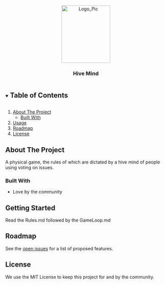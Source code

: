 
<br />
<p align="center">
  <a href="https://github.com/SanoKei/PaperDue">
    <img src="https://user-images.githubusercontent.com/36809574/125879541-13a40b29-2666-4578-9d5d-7efe954afc8b.png" alt="Logo_Pic" width="152" height="180">
  </a>
  <h3 align="center">
   Hive Mind
  </h3>
</p>



<!-- TABLE OF CONTENTS -->
<details open="open">
  <summary><h2 style="display: inline-block">Table of Contents</h2></summary>
  <ol>
    <li>
      <a href="#about-the-project">About The Project</a>
      <ul>
        <li><a href="#built-with">Built With</a></li>
      </ul>
    </li>
    <li><a href="#getting-started">Usage</a></li>
    <li><a href="#roadmap">Roadmap</a></li>
    <li><a href="#license">License</a></li>
  </ol>
</details>



<!-- ABOUT THE PROJECT -->
## About The Project
A physical game, the rules of which are dictated by a hive mind of people using voting on issues.


### Built With

* Love by the community

<!-- GETTING STARTED -->
## Getting Started

Read the Rules.md followed by the GameLoop.md

<!-- ROADMAP -->
## Roadmap

See the [open issues](https://github.com/SanoKei/PaperDue/issues) for a list of proposed features.

<!-- LICENSE -->
## License
We use the MIT License to keep this project for and by the community.
